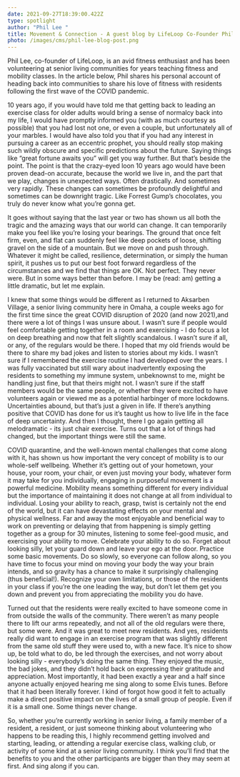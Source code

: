 ```yaml
---
date: 2021-09-27T18:39:00.422Z
type: spotlight
author: "Phil Lee "
title: Movement & Connection - A guest blog by LifeLoop Co-Founder Phil Lee
photo: /images/cms/phil-lee-blog-post.png
---
```

Phil Lee, co-founder of LifeLoop, is an avid fitness enthusiast and has been volunteering at senior living communities for years teaching fitness and mobility classes. In the article below, Phil shares his personal account of heading back into communities to share his love of fitness with residents following the first wave of the COVID pandemic. 

10 years ago, if you would have told me that getting back to leading an exercise class for older adults would bring a sense of normalcy back into my life, I would have promptly informed you (with as much courtesy as possible) that you had lost not one, or even a couple, but unfortunately all of your marbles. I would have also told you that if you had any interest in pursuing a career as an eccentric prophet, you should really stop making such wildly obscure and specific predictions about the future. Saying things like “great fortune awaits you” will get you way further. But that’s beside the point. The point is that the crazy-eyed loon 10 years ago would have been proven dead-on accurate, because the world we live in, and the part that we play, changes in unexpected ways. Often drastically. And sometimes very rapidly. These changes can sometimes be profoundly delightful and sometimes can be downright tragic. Like Forrest Gump’s chocolates, you truly do never know what you’re gonna get.

It goes without saying that the last year or two has shown us all both the tragic and the amazing ways that our world can change. It can temporarily make you feel like you’re losing your bearings. The ground that once felt firm, even, and flat can suddenly feel like deep pockets of loose, shifting gravel on the side of a mountain. But we move on and push through. Whatever it might be called, resilience, determination, or simply the human spirit, it pushes us to put our best foot forward regardless of the circumstances and we find that things are OK. Not perfect. They never were. But in some ways better than before. I may be (read: am) getting a little dramatic, but let me explain.

I knew that some things would be different as I returned to Aksarben Village, a senior living community here in Omaha, a couple weeks ago for the first time since the great COVID disruption of 2020 (and now 2021),and there were a lot of things I was unsure about. I wasn’t sure if people would feel comfortable getting together in a room and exercising - I do focus a lot on deep breathing and now that felt slightly scandalous. I wasn’t sure if all, or any, of the regulars would be there. I hoped that my old friends would be there to share my bad jokes and listen to stories about my kids. I wasn’t sure if I remembered the exercise routine I had developed over the years. I was fully vaccinated but still wary about inadvertently exposing the residents to something my immune system, unbeknownst to me, might be handling just fine, but that theirs might not. I wasn’t sure if the staff members would be the same people, or whether they were excited to have volunteers again or viewed me as a potential harbinger of more lockdowns. Uncertainties abound, but that’s just a given in life. If there’s anything positive that COVID has done for us it’s taught us how to live life in the face of deep uncertainty. And then I thought, there I go again getting all melodramatic - its just chair exercise. Turns out that a lot of things had changed, but the important things were still the same.

COVID quarantine, and the well-known mental challenges that come along with it, has shown us how important the very concept of mobility is to our whole-self wellbeing. Whether it’s getting out of your hometown, your house, your room, your chair, or even just moving your body, whatever form it may take for you individually, engaging in purposeful movement is a powerful medicine. Mobility means something different for every individual but the importance of maintaining it does not change at all from individual to individual. Losing your ability to reach, grasp, twist is certainly not the end of the world, but it can have devastating effects on your mental and physical wellness. Far and away the most enjoyable and beneficial way to work on preventing or delaying that from happening is simply getting together as a group for 30 minutes, listening to some feel-good music, and exercising your ability to move. Celebrate your ability to do so. Forget about looking silly, let your guard down and leave your ego at the door. Practice some basic movements. Do so slowly, so everyone can follow along, so you have time to focus your mind on moving your body the way your brain intends, and so gravity has a chance to make it surprisingly challenging (thus beneficial!). Recognize your own limitations, or those of the residents in your class if you’re the one leading the way, but don’t let them get you down and prevent you from appreciating the mobility you do have.

Turned out that the residents were really excited to have someone come in from outside the walls of the community. There weren’t as many people there to lift our arms repeatedly, and not all of the old regulars were there, but some were. And it was great to meet new residents. And yes, residents really did want to engage in an exercise program that was slightly different from the same old stuff they were used to, with a new face. It’s nice to show up, be told what to do, be led through the exercises, and not worry about looking silly - everybody’s doing the same thing. They enjoyed the music, the bad jokes, and they didn’t hold back on expressing their gratitude and appreciation. Most importantly, it had been exactly a year and a half since anyone actually enjoyed hearing me sing along to some Elvis tunes. Before that it had been literally forever. I kind of forgot how good it felt to actually make a direct positive impact on the lives of a small group of people. Even if it is a small one. Some things never change. 

So, whether you’re currently working in senior living, a family member of a resident, a resident, or just someone thinking about volunteering who happens to be reading this, I highly recommend getting involved and starting, leading, or attending a regular exercise class, walking club, or activity of some kind at a senior living community. I think you’ll find that the benefits to you and the other participants are bigger than they may seem at first. And sing along if you can.